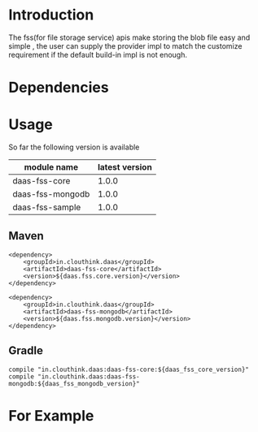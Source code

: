 # Introduction

The fss(for file storage service) apis make storing the blob file easy and simple , 
the user can supply the provider impl to match the customize requirement if the default build-in impl is not enough.

# Dependencies


# Usage

So far the following version is available 

module name | latest version
------|------
daas-fss-core |1.0.0
daas-fss-mongodb|1.0.0
daas-fss-sample |1.0.0


## Maven

    <dependency>
        <groupId>in.clouthink.daas</groupId>
        <artifactId>daas-fss-core</artifactId>
        <version>${daas.fss.core.version}</version>
    </dependency>

    <dependency>
        <groupId>in.clouthink.daas</groupId>
        <artifactId>daas-fss-mongodb</artifactId>
        <version>${daas.fss.mongodb.version}</version>
    </dependency>

## Gradle

    compile "in.clouthink.daas:daas-fss-core:${daas_fss_core_version}"
    compile "in.clouthink.daas:daas-fss-mongodb:${daas_fss_mongodb_version}"


# For Example
